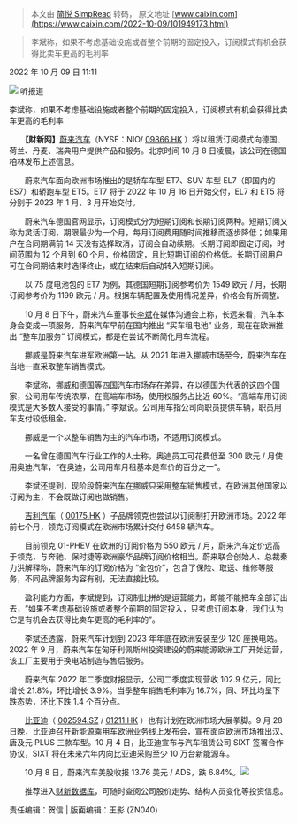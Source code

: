 > 本文由 [简悦 SimpRead](http://ksria.com/simpread/) 转码， 原文地址 [www.caixin.com](https://www.caixin.com/2022-10-09/101949173.html)

> 李斌称，如果不考虑基础设施或者整个前期的固定投入，订阅模式有机会获得比卖车更高的毛利率

2022 年 10 月 09 日 11:11

![](https://file.caixin.com/images/content/PC.jpg) 听报道

李斌称，如果不考虑基础设施或者整个前期的固定投入，订阅模式有机会获得比卖车更高的毛利率

　　**【财新网】**[蔚来汽车](https://s.ccxe.com.cn/entities/companies/202031783)（NYSE：NIO/ [09866.HK](https://www.caixin.com/2022-10-09/09866.HKM) ）将以租赁订阅模式向德国、荷兰、丹麦、瑞典用户提供产品和服务。北京时间 10 月 8 日凌晨，该公司在德国柏林发布上述信息。

　　蔚来汽车面向欧洲市场推出的是轿车车型 ET7、SUV 车型 EL7（即国内的 ES7）和轿跑车型 ET5。ET7 将于 2022 年 10 月 16 日开始交付，EL7 和 ET5 将分别于 2023 年 1 月、3 月开始交付。

　　蔚来汽车德国官网显示，订阅模式分为短期订阅和长期订阅两种。短期订阅又称为灵活订阅，期限最少为一个月，每月订阅费用随时间推移而逐步降低；如果用户在合同期满前 14 天没有选择取消，订阅会自动续期。长期订阅即固定订阅，时间范围为 12 个月到 60 个月，价格固定，且比短期订阅的价格低。长期订阅用户可在合同期结束时选择终止，或在结束后自动转入短期订阅。

　　以 75 度电池包的 ET7 为例，其德国短期订阅参考价为 1549 欧元 / 月，长期订阅参考价为 1199 欧元 / 月。根据车辆配置及使用情况差异，价格会有所调整。

　　10 月 8 日下午，蔚来汽车董事长[李斌](https://s.ccxe.com.cn/entities/persons/304189286)在媒体沟通会上称，长远来看，汽车本身会变成一项服务，蔚来汽车早前在国内推出 “买车租电池” 业务，现在在欧洲推出 “整车加服务” 订阅模式，都是在尝试不断简化用车流程。

　　挪威是蔚来汽车进军欧洲第一站。从 2021 年进入挪威市场至今，蔚来汽车在当地一直采取整车销售模式。

　　李斌称，挪威和德国等四国汽车市场存在差异，在以德国为代表的这四个国家，公司用车传统浓厚，在高端车市场，使用权服务占比近 60%。“高端车用订阅模式是大多数人接受的事情。” 李斌说。公司用车指公司向职员提供车辆，职员用车支付较低租金。

　　挪威是一个以整车销售为主的汽车市场，不适用订阅模式。

　　一名曾在德国汽车行业工作的人士称，奥迪员工可花费低至 300 欧元 / 月使用奥迪汽车，“在奥迪，公司用车月租基本是车价的百分之一”。

　　李斌还提到，现阶段蔚来汽车在挪威只采用整车销售模式，在欧洲其他国家以订阅为主，不会既做订阅也做销售。

　　[吉利汽车](https://s.ccxe.com.cn/entities/companies/200026619)（ [00175.HK](https://www.caixin.com/2022-10-09/00175.HKM) ）子品牌领克也尝试以订阅制打开欧洲市场。2022 年前七个月，领克订阅模式在欧洲市场累计交付 6458 辆汽车。

　　目前领克 01-PHEV 在欧洲的订阅价格为 550 欧元 / 月，蔚来汽车定价远高于领克，与奔驰、保时捷等欧洲豪华品牌订阅价格相当。蔚来联合创始人、总裁秦力洪解释称，蔚来汽车的订阅价格为 “全包价”，包含了保险、取送、维修等服务，不同品牌服务内容有别，无法直接比较。

　　盈利能力方面，李斌提到，订阅制比拼的是运营能力，即能不能把车全部订出去，“如果不考虑基础设施或者整个前期的固定投入，只考虑订阅本身，我们认为它是有机会去获得比卖车更高的毛利率的”。

　　李斌还透露，蔚来汽车计划到 2023 年年底在欧洲安装至少 120 座换电站。2022 年 9 月，蔚来汽车在匈牙利佩斯州投资建设的蔚来能源欧洲工厂开始运营，该工厂主要用于换电站制造与售后服务。

　　蔚来汽车 2022 年二季度财报显示，公司二季度实现营收 102.9 亿元，同比增长 21.8%，环比增长 3.9%。当季整车销售毛利率为 16.7%，同、环比均呈下跌态势，环比下跌 1.4 个百分点。

　　[比亚迪](https://s.ccxe.com.cn/entities/companies/200012972)（ [002594.SZ](https://www.caixin.com/2022-10-09/002594.SZ) / [01211.HK](https://www.caixin.com/2022-10-09/01211.HKM) ）也有计划在欧洲市场大展拳脚。9 月 28 日晚，比亚迪召开新能源乘用车欧洲业务线上发布会，宣布面向欧洲市场推出汉、唐及元 PLUS 三款车型。10 月 4 日，比亚迪宣布与汽车租赁公司 SIXT 签署合作协议，SIXT 将在未来六年内向比亚迪采购至少 10 万台新能源车。

　　10 月 8 日，蔚来汽车美股收报 13.76 美元 / ADS，跌 6.84%。[![](https://www.caixin.com/favicon.ico)](http://www.caixin.com/2022-10-09/101949173.html "蔚来汽车宣布以订阅模式进入欧洲四国市场")

　　推荐进入[财新数据库](https://cxdata.caixin.com/index)，可随时查阅公司股价走势、结构人员变化等投资信息。

责任编辑：贺信 | 版面编辑：王影 (ZN040)